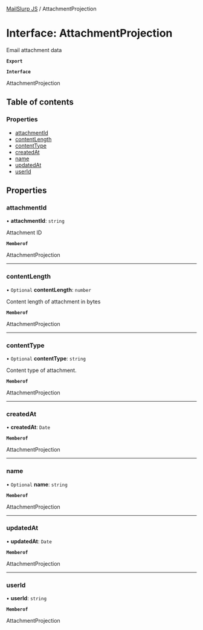 [MailSlurp JS](../README.md) / AttachmentProjection

# Interface: AttachmentProjection

Email attachment data

**`Export`**

**`Interface`**

AttachmentProjection

## Table of contents

### Properties

- [attachmentId](AttachmentProjection.md#attachmentid)
- [contentLength](AttachmentProjection.md#contentlength)
- [contentType](AttachmentProjection.md#contenttype)
- [createdAt](AttachmentProjection.md#createdat)
- [name](AttachmentProjection.md#name)
- [updatedAt](AttachmentProjection.md#updatedat)
- [userId](AttachmentProjection.md#userid)

## Properties

### attachmentId

• **attachmentId**: `string`

Attachment ID

**`Memberof`**

AttachmentProjection

___

### contentLength

• `Optional` **contentLength**: `number`

Content length of attachment in bytes

**`Memberof`**

AttachmentProjection

___

### contentType

• `Optional` **contentType**: `string`

Content type of attachment.

**`Memberof`**

AttachmentProjection

___

### createdAt

• **createdAt**: `Date`

**`Memberof`**

AttachmentProjection

___

### name

• `Optional` **name**: `string`

**`Memberof`**

AttachmentProjection

___

### updatedAt

• **updatedAt**: `Date`

**`Memberof`**

AttachmentProjection

___

### userId

• **userId**: `string`

**`Memberof`**

AttachmentProjection
